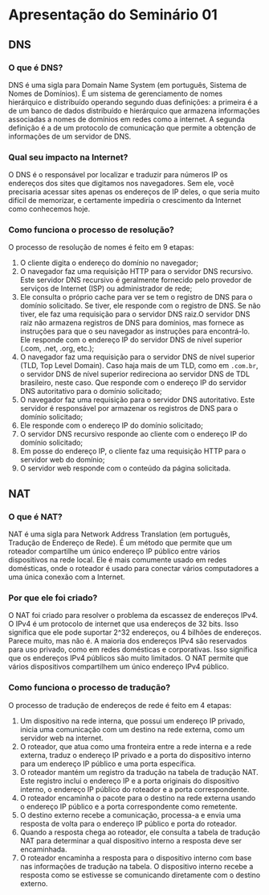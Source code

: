 # Apresentação do Seminário 01

## DNS

### O que é DNS?

DNS é uma sigla para Domain Name System (em português, Sistema de Nomes de Domínios). É um sistema de gerenciamento de nomes hierárquico e distribuído operando segundo duas definições: a primeira é a de um banco de dados distribuído e hierárquico que armazena informações associadas a nomes de domínios em redes como a internet. A segunda definição é a de um protocolo de comunicação que permite a obtenção de informações de um servidor de DNS.

### Qual seu impacto na Internet?

O DNS é o responsável por localizar e traduzir para números IP os endereços dos sites que digitamos nos navegadores. Sem ele, você precisaria acessar sites apenas os endereços de IP deles, o que seria muito difícil de memorizar, e certamente impediria o crescimento da Internet como conhecemos hoje.

### Como funciona o processo de resolução?

O processo de resolução de nomes é feito em 9 etapas:

1. O cliente digita o endereço do domínio no navegador;
2. O navegador faz uma requisição HTTP para o servidor DNS recursivo. Este servidor DNS recursivo é geralmente fornecido pelo provedor de serviços de Internet (ISP) ou administrador de rede;
3. Ele consulta o próprio cache para ver se tem o registro de DNS para o domínio solicitado. Se tiver, ele responde com o registro de DNS. Se não tiver, ele faz uma requisição para o servidor DNS raiz.O servidor DNS raiz não armazena registros de DNS para domínios, mas fornece as instruções para que o seu navegador as instruções para encontrá-lo. Ele responde com o endereço IP do servidor DNS de nível superior (.com, .net, .org, etc.);
4. O navegador faz uma requisição para o servidor DNS de nível superior (TLD, Top Level Domain). Caso haja mais de um TLD, como em `.com.br`, o servidor DNS de nível superior redireciona ao servidor DNS de TDL brasileiro, neste caso. Que responde com o endereço IP do servidor DNS autoritativo para o domínio solicitado;
5. O navegador faz uma requisição para o servidor DNS autoritativo. Este servidor é responsável por armazenar os registros de DNS para o domínio solicitado;
6. Ele responde com o endereço IP do domínio solicitado;
7. O servidor DNS recursivo responde ao cliente com o endereço IP do domínio solicitado;
8. Em posse do endereço IP, o cliente faz uma requisição HTTP para o servidor web do domínio;
9. O servidor web responde com o conteúdo da página solicitada.

## NAT

### O que é NAT?

NAT é uma sigla para Network Address Translation (em português, Tradução de Endereço de Rede). É um método que permite que um roteador compartilhe um único endereço IP público entre vários dispositivos na rede local. Ele é mais comumente usado em redes domésticas, onde o roteador é usado para conectar vários computadores a uma única conexão com a Internet.

### Por que ele foi criado?

O NAT foi criado para resolver o problema da escassez de endereços IPv4. O IPv4 é um protocolo de internet que usa endereços de 32 bits. Isso significa que ele pode suportar 2^32 endereços, ou 4 bilhões de endereços. Parece muito, mas não é. A maioria dos endereços IPv4 são reservados para uso privado, como em redes domésticas e corporativas. Isso significa que os endereços IPv4 públicos são muito limitados. O NAT permite que vários dispositivos compartilhem um único endereço IPv4 público.

### Como funciona o processo de tradução?

O processo de tradução de endereços de rede é feito em 4 etapas:

1. Um dispositivo na rede interna, que possui um endereço IP privado, inicia uma comunicação com um destino na rede externa, como um servidor web na internet.
2. O roteador, que atua como uma fronteira entre a rede interna e a rede externa, traduz o endereço IP privado e a porta do dispositivo interno para um endereço IP público e uma porta específica.
3. O roteador mantém um registro da tradução na tabela de tradução NAT. Este registro inclui o endereço IP e a porta originais do dispositivo interno, o endereço IP público do roteador e a porta correspondente.
4. O roteador encaminha o pacote para o destino na rede externa usando o endereço IP público e a porta correspondente como remetente.
5. O destino externo recebe a comunicação, processa-a e envia uma resposta de volta para o endereço IP público e porta do roteador.
6. Quando a resposta chega ao roteador, ele consulta a tabela de tradução NAT para determinar a qual dispositivo interno a resposta deve ser encaminhada.
7. O roteador encaminha a resposta para o dispositivo interno com base nas informações de tradução na tabela. O dispositivo interno recebe a resposta como se estivesse se comunicando diretamente com o destino externo.
